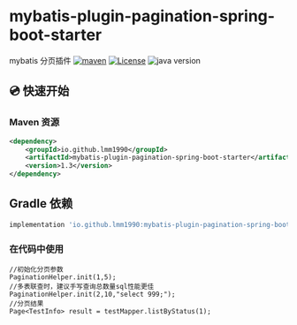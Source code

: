 # mybatis-plugin-pagination-spring-boot-starter

mybatis 分页插件
[![maven](https://img.shields.io/maven-central/v/io.github.lmm1990/mybatis-plugin-pagination-spring-boot-starter)](https://mvnrepository.com/artifact/io.github.lmm1990/mybatis-plugin-pagination-spring-boot-starter)
[![License](https://img.shields.io/badge/license-Apache%202-green.svg)](https://www.apache.org/licenses/LICENSE-2.0)
![java version](https://img.shields.io/badge/JAVA-8+-green.svg)

## 💿 快速开始

### Maven 资源

```xml
<dependency>
    <groupId>io.github.lmm1990</groupId>
    <artifactId>mybatis-plugin-pagination-spring-boot-starter</artifactId>
    <version>1.3</version>
</dependency>
```

## Gradle 依赖

```gradle
implementation 'io.github.lmm1990:mybatis-plugin-pagination-spring-boot-starter:1.3'
```

### 在代码中使用

```
//初始化分页参数
PaginationHelper.init(1,5);
//多表联查时，建议手写查询总数量sql性能更佳
PaginationHelper.init(2,10,"select 999;");
//分页结果
Page<TestInfo> result = testMapper.listByStatus(1);
```